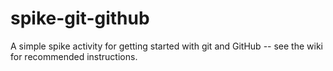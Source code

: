 spike-git-github
================

A simple spike activity for getting started with git and GitHub -- see the wiki for recommended instructions.
